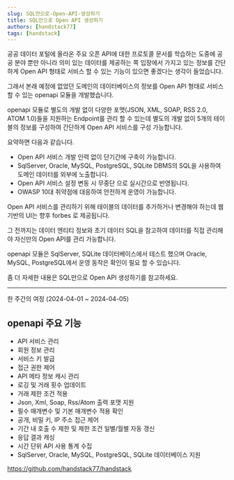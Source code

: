 ```yaml
---
slug: SQL만으로-Open-API-생성하기
title: SQL만으로 Open API 생성하기
authors: [handstack77]
tags: [handstack]
---
```


공공 데이터 포털에 올라온 주요 오픈 API에 대한 프로토콜 문서를 학습하는 도중에 공공 분야 뿐만 아니라 의미 있는 데이터를 제공하는 쪽 입장에서 가지고 있는 정보를 간단하게 Open API 형태로 서비스 할 수 있는 기능이 있으면 좋겠다는 생각이 들었습니다.

그래서 본래 예정에 없었던 도메인의 데이터베이스의 정보를 Open API 형태로 서비스 할 수 있는 openapi 모듈을 개발했습니다.

openapi 모듈로 별도의 개발 없이 다양한 포맷(JSON, XML, SOAP, RSS 2.0, ATOM 1.0)들을 지원하는 Endpoint를 관리 할 수 있는데 별도의 개발 없이 5개의 테이블의 정보를 구성하여 간단하게 Open API 서비스를 구성 가능합니다.

요약하면 다음과 같습니다.

* Open API 서비스 개발 인력 없이 단기간에 구축이 가능합니다.
* SqlServer, Oracle, MySQL, PostgreSQL, SQLite DBMS의 SQL을 사용하여 도메인 데이터를 외부에 노출합니다.
* Open API 서비스 설정 변동 시 무중단 으로 실시간으로 반영됩니다.
* OWASP 10대 취약점에 대응하여 안전하게 운영이 가능합니다.

Open API 서비스를 관리하기 위해 테이블의 데이터를 추가하거나 변경해야 하는데 웹 기반의 UI는 향후 forbes 로 제공됩니다.

그 전까지는 데이터 엔티티 정보와 초기 데이터 SQL을 참고하여 데이터를 직접 관리해야 자신만의 Open API를 관리 가능합니다.

openapi 모듈은 SqlServer, SQLite 데이터베이스에서 테스트 했으며 Oracle, MySQL, PostgreSQL에서 운영 동작은 확인이 필요 할 수 있습니다.

좀 더 자세한 내용은 SQL만으로 Open API 생성하기를 참고하세요.

---

한 주간의 여정 (2024-04-01 ~ 2024-04-05)

## openapi 주요 기능
* API 서비스 관리
* 회원 정보 관리
* 서비스 키 발급
* 접근 권한 제어
* API 메타 정보 캐시 관리
* 로깅 및 거래 횟수 업데이트
* 거래 제한 조건 적용
* Json, Xml, Soap, Rss/Atom 출력 포맷 지원
* 필수 매개변수 및 기본 매개변수 적용 확인
* 공개, 비밀 키, IP 주소 접근 제어
* 기간 내 호출 수 제한 및 제한 조건 일별/월별 자동 갱신
* 응답 결과 캐싱
* 시간 단위 API 사용 통계 수집
* SqlServer, Oracle, MySQL, PostgreSQL, SQLite 데이터베이스 지원

https://github.com/handstack77/handstack